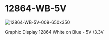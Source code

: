 # 12864-WB-5V
![12864-WB-5V-009-650x350](https://user-images.githubusercontent.com/4562957/143013987-8936a375-0799-412a-9487-c9e9b6214ced.jpg)

Graphic Display 12864 White on Blue - 5V /3.3V

